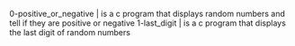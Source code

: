 0-positive_or_negative | is a c program that displays random numbers and tell if they are positive or negative
1-last_digit | is a c program that displays the last digit of random numbers
